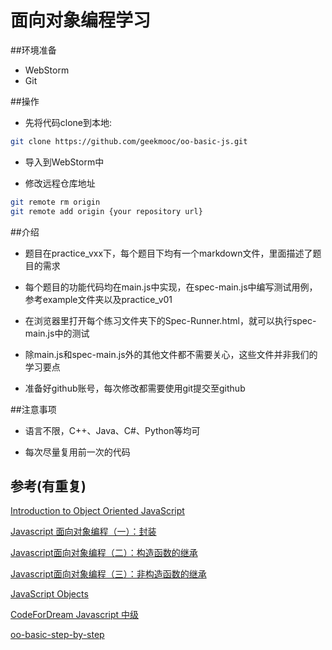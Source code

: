 # 面向对象编程学习

##环境准备

* WebStorm
* Git

##操作

*   先将代码clone到本地:

```bash
git clone https://github.com/geekmooc/oo-basic-js.git
```

*   导入到WebStorm中

*   修改远程仓库地址

```bash
git remote rm origin
git remote add origin {your repository url}
```


##介绍

*   题目在practice_vxx下，每个题目下均有一个markdown文件，里面描述了题目的需求

*   每个题目的功能代码均在main.js中实现，在spec-main.js中编写测试用例，参考example文件夹以及practice_v01

*   在浏览器里打开每个练习文件夹下的Spec-Runner.html，就可以执行spec-main.js中的测试

*   除main.js和spec-main.js外的其他文件都不需要关心，这些文件并非我们的学习要点

*   准备好github账号，每次修改都需要使用git提交至github


##注意事项

*   语言不限，C++、Java、C#、Python等均可

*   每次尽量复用前一次的代码   


##  参考(有重复)

[Introduction to Object Oriented JavaScript](https://developer.mozilla.org/en-US/docs/Web/JavaScript/Introduction_to_Object-Oriented_JavaScript)

[Javascript 面向对象编程（一）：封装](http://www.ruanyifeng.com/blog/2010/05/object-oriented_javascript_encapsulation.html)

[Javascript面向对象编程（二）：构造函数的继承](http://www.ruanyifeng.com/blog/2010/05/object-oriented_javascript_inheritance.html)

[Javascript面向对象编程（三）：非构造函数的继承](http://www.ruanyifeng.com/blog/2010/05/object-oriented_javascript_inheritance_continued.html)

[JavaScript Objects](http://www.w3schools.com/js/js_object_definition.asp)

[CodeForDream Javascript 中级](http://www.codefordream.com/courses/js_intermediate/sections)

[oo-basic-step-by-step](https://github.com/iamcoach/oo-basic-step-by-step)
